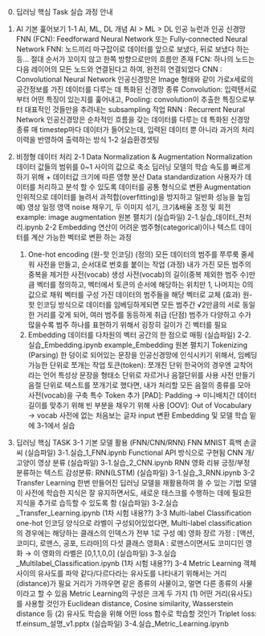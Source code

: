 0. 딥러닝 핵심 Task 실습 과정 안내
1. AI 기본 훑어보기
  1-1 AI, ML, DL 개념
    AI > ML > DL
    인공 뉴런과 인공 신경망
      FNN (FCN): Feedforward Neural Network 또는 Fully-connected Neural Network
        FNN: 노드끼리 마구잡이로 데이터를 앞으로 보냈다, 뒤로 보냈다 하는 등... 절대 순서가 꼬이지 않고 한쪽 방향으로만의 흐름만 존재
        FCN: 하나의 노드는 다음 레이어의 모든 노드와 연결된다고 하여, 완전히 연결되었다
      CNN : Convolutional Neural Network
        인공신경망은 Image 형태와 같이 가로x세로의 공간정보를 가진 데이터를 다루는 데 특화된 신경망 종류
        Convolution: 입력텐서로부터 어떤 특징이 있는지를 훑어내고,
        Pooling: convolution이 추출한 특징으로부터 대표적인 것들만을 추려내는 subsampling 작업
      RNN : Recurrent Neural Network
        인공신경망은 순차적인 흐름을 갖는 데이터를 다루는 데 특화된 신경망 종류
        매 timestep마다 데이터가 들어오는데, 입력된 데이터 뿐 아니라 과거의 처리 이력을 반영하여 출력하는 방식
  1-2 실습환경셋팅

2. 비정형 데이터 처리
  2-1 Data Normalization & Augmentation
    Normalization
      데이터 값들의 범위를 0~1 사이의 값으로 축소
      딥러닝 모델의 학습 속도를 빠르게 하기 위해 + 데이터값 크기에 따른 영향 분산
    Data standardization
      사용자가 데이터를 처리하고 분석 할 수 있도록 데이터를 공통 형식으로 변환
    Augmentation
      인위적으로 데이터를 늘려서 과적합(overfitting)을 방지하고 일반화 성능을 높임
      예) 영상
      일정 영역 noise 채우기, 두 이미지 섞기, 크기&배율 조정 및 회전
      example: image augmentation 원본 펼치기
    (실습파일) 2-1.실습_데이터_전처리.ipynb
  2-2 Embedding
    연산이 어려운 범주형(categorical)이나 텍스트 데이터를 계산 가능한 벡터로 변환 하는 과정
    1) One-hot encoding (원-핫 인코딩)
      (정의) 모든 데이터의 범주를 쭈루룩 줄세워 사전을 만들고, 순서대로 번호를 붙이는 작업
      (과정)
        내가 가진 모든 범주의 중복을 제거한 사전(vocab) 생성
        사전(vocab)의 길이(중복 제외한 범주 수)만큼 벡터를 정의하고,
         벡터에서 토큰의 순서에 해당하는 위치만 1, 나머지는 0의 값으로 채워 벡터를 구성
        가진 데이터의 범주들을 해당 벡터로 교체
      (효과) 원-핫 인코딩 방식으로 데이터를 임베딩하게되면 모든 범주간 √2만큼의 서로 동일한 거리를 갖게 되어, 여러 범주를 동등하게 취급
      (단점) 범주가 다양하고 수가 많을수록 범주 하나를 표현하기 위해서 굉장히 길이가 긴 벡터를 필요
    2) Embedding
      데이터를 다차원의 벡터 공간의 한 점으로 매핑
      (실습파일) 2-2.실습_Embedding.ipynb
      example_Embedding 원본 펼치기
      Tokenizing (Parsing)
        한 덩이로 되어있는 문장을 인공신경망에 인식시키기 위해서, 임베딩 가능한 단위로 쪼개는 작업
        토큰(token): 쪼개진 단위
        한국어의 경우엔 교착어라는 언어 특성상 문장을 형태소 단위로 자르거나 음절단위를 사용
      사전 만들기
        음절 단위로 텍스트를 쪼개기로 했다면, 내가 처리할 모든 음절의 종류를 모아 사전(vocab)을 구축
        특수 Token 추가
          [PAD]: Padding → 미니배치간 데이터 길이를 맞추기 위해 빈 부분을 채우기 위해 사용
          [OOV]: Out of Vocabulary → vocab 사전에 없는 처음보는 글자
      input 변환
      Embedding 및 모델 학습
        밑에 3-1에서 실습

3. 딥러닝 핵심 TASK
  3-1 기본 모델 활용 (FNN/CNN/RNN)
    FNN
      MNIST 흑백 손글씨
      (실습파일) 3-1.실습_1_FNN.ipynb
        Functional API 방식으로 구현됨
    CNN
      개/고양이 영상 분류
      (실습파일) 3-1.실습_2_CNN.ipynb
    RNN
      영화 리뷰 긍정/부정 분류하는 텍스트 감성분류: RNN(LSTM)
      (실습파일) 3-1.실습_3_RNN.ipynb
  3-2 Transfer Learning
    한번 만들어진 딥러닝 모델을 재활용하여 쓸 수 있는 기법
    모델이 사전에 학습한 지식은 잘 유지하면서도, 새로운 태스크를 수행하는 데에 필요한 지식을 추가로 습득할 수 있도록 함
    (실습파일) 3-2.실습_Transfer_Learning.ipynb
      (1차 시험 내용??)
  3-3 Multi-label Classification
    one-hot 인코딩 양식으로 라벨이 구성되어있었다면, Multi-label classification의 경우에는 해당하는 클래스의 인덱스가 전부 1로 구성
      예) 영화 장르
      가정 : [액션, 코미디, 로맨스, 공포, 드라마]의 다섯 클래스
      영화A : 로맨스이면서도 코미디인 영화 → 이 영화의 라벨은 [0,1,1,0,0]
    (실습파일) 3-3.실습_Multilabel_Classification.ipynb
      (1차 시험 내용??)
  3-4 Metric Learning
    객체 사이의 유사도를 파악
      같다/다르다라는 유사도를 나타내기 위해서는 거리(distance)가 필요
      거리가 가까우면 같은 종류의 사물이고, 멀면 다른 종류의 사물이라고 할 수 있음
    Metric Learning의 구성은 크게 두 가지
      (1) 어떤 거리(유사도)를 사용할 것인가
        Euclidean distance, Cosine similarity, Wasserstein distance 등
      (2) 유사도 학습을 위해 어떤 loss 함수로 학습할 것인가
        Triplet loss: tf.einsum_설명_v1.pptx
      (실습파일) 3-4.실습_Metric_Learning.ipynb
